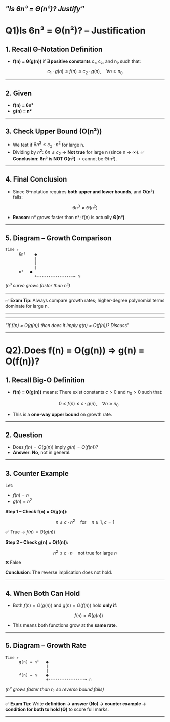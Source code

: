 *"Is 6n³ = Θ(n²)? Justify"* 
---

# **Q1)Is 6n³ = Θ(n²)? – Justification**

## **1. Recall Θ-Notation Definition**

* **f(n) = Θ(g(n))** if **∃ positive constants** c₁, c₂, and n₀ such that:

$$
c_1 \cdot g(n) \le f(n) \le c_2 \cdot g(n), \quad \forall n \ge n_0
$$

---

## **2. Given**

* **f(n) = 6n³**
* **g(n) = n²**

---

## **3. Check Upper Bound (O(n²))**

* We test if $6n^3 \le c_2 \cdot n^2$ for large n.
* Dividing by $n^2$:
  $6n \le c_2$ → **Not true** for large n (since n → ∞).
  ✅ **Conclusion**: **6n³ is NOT O(n²)** → cannot be Θ(n²).

---

## **4. Final Conclusion**

* Since Θ-notation requires **both upper and lower bounds**, and **O(n²)** fails:

$$
6n^3 \ne \Theta(n^2)
$$

* **Reason**: n³ grows faster than n²; f(n) is actually **Θ(n³)**.

---

## **5. Diagram – Growth Comparison**

```
Time ↑
      6n³    ●
             |
             |
             |
      n²   ●
             +----------------→ n
```

*(n³ curve grows faster than n²)*

---

✅ **Exam Tip**: Always compare growth rates; higher-degree polynomial terms dominate for large n.

---

---
*"If f(n) = O(g(n)) then does it imply g(n) = O(f(n))? Discuss"* 

---

# **Q2).Does f(n) = O(g(n)) ⇒ g(n) = O(f(n))?**

## **1. Recall Big-O Definition**

* **f(n) = O(g(n))** means:
  There exist constants $c > 0$ and $n_0 > 0$ such that:

  $$
  0 \le f(n) \le c \cdot g(n), \quad \forall n \ge n_0
  $$
* This is a **one-way upper bound** on growth rate.

---

## **2. Question**

* Does $f(n) = O(g(n))$ imply $g(n) = O(f(n))$?
* **Answer**: **No**, not in general.

---

## **3. Counter Example**

Let:

* $f(n) = n$
* $g(n) = n^2$

**Step 1 – Check f(n) = O(g(n)):**

$$
n \le c \cdot n^2 \quad \text{for} \quad n \ge 1, \; c=1
$$

✅ True → $f(n) = O(g(n))$

**Step 2 – Check g(n) = O(f(n)):**

$$
n^2 \le c \cdot n \quad \text{not true for large } n
$$

❌ False

**Conclusion**: The reverse implication does not hold.

---

## **4. When Both Can Hold**

* Both $f(n) = O(g(n))$ and $g(n) = O(f(n))$ hold **only if**:

  $$
  f(n) = \Theta(g(n))
  $$
* This means both functions grow at the **same rate**.

---

## **5. Diagram – Growth Rate**

```
Time ↑
      g(n) = n²   ●
                  |
                  |
      f(n) = n    ●
                  +----------------→ n
```

*(n² grows faster than n, so reverse bound fails)*

---

✅ **Exam Tip**:
Write **definition → answer (No) → counter example → condition for both to hold (Θ)** to score full marks.

---


